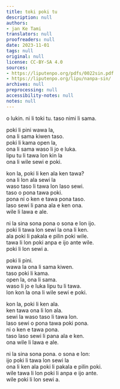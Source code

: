 ```yaml
---
title: toki poki tu
description: null
authors:
- jan Ke Tami
translators: null
proofreaders: null
date: 2023-11-01
tags: null
original: null
license: CC-BY-SA 4.0
sources:
- https://liputenpo.org/pdfs/0022sin.pdf
- https://liputenpo.org/lipu/nanpa-sin/
archives: null
preprocessing: null
accessibility-notes: null
notes: null
---
```


o lukin. ni li toki tu. taso nimi li sama.



poki li pini wawa la,  
ona li sama kiwen taso.  
poki li kama open la,  
ona li sama waso li jo e luka.  
lipu tu li tawa lon kin la  
ona li wile sewi e poki.

kon la, poki li ken ala ken tawa?  
ona li lon ala sewi la  
waso taso li tawa lon laso sewi.  
taso o pona tawa poki.  
pona ni o ken e tawa pona taso.  
laso sewi li pana ala e ken ona.  
wile li lawa e ale.

ni la sina sona pona o sona e lon ijo.  
poki li tawa lon sewi la ona li ken.  
ala poki li pakala e pilin poki wile.  
tawa li lon poki anpa e ijo ante wile.  
poki li lon sewi a.



poki li pini.  
wawa la ona li sama kiwen.  
taso poki li kama.  
open la, ona li sama.  
waso li jo e luka lipu tu li tawa.  
lon kon la ona li wile sewi e poki.

kon la, poki li ken ala.  
ken tawa ona li lon ala.  
sewi la waso taso li tawa lon.  
laso sewi o pona tawa poki pona.  
ni o ken e tawa pona.  
taso laso sewi li pana ala e ken.  
ona wile li lawa e ale.

ni la sina sona pona. o sona e lon:  
ijo poki li tawa lon sewi la  
ona li ken ala poki li pakala e pilin poki.  
wile tawa li lon poki li anpa e ijo ante.  
wile poki li lon sewi a.